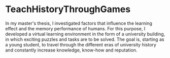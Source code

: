 # TeachHistoryThroughGames
In my master's thesis, I investigated factors that influence the learning effect and the memory performance of humans. For this purpose, I developed a virtual learning environment in the form of a university building, in which exciting puzzles and tasks are to be solved. The goal is, starting as a young student, to travel through the different eras of university history and constantly increase knowledge, know-how and reputation.
